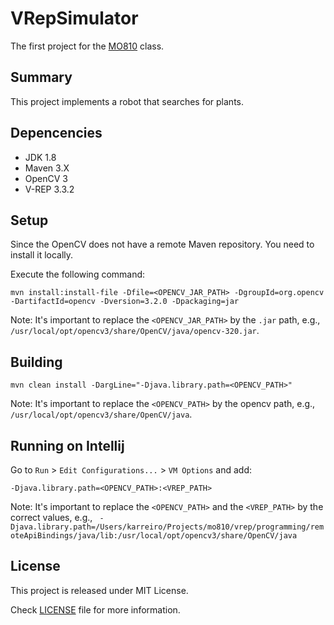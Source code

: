 # VRepSimulator
The first project for the [MO810](http://www.ic.unicamp.br/~esther/teaching/2017s1/mc959/index.html) class.

## Summary
This project implements a robot that searches for plants.

## Depencencies
- JDK 1.8
- Maven 3.X
- OpenCV 3
- V-REP 3.3.2

## Setup
Since the OpenCV does not have a remote Maven repository. You need to install it locally.

Execute the following command:
```
mvn install:install-file -Dfile=<OPENCV_JAR_PATH> -DgroupId=org.opencv -DartifactId=opencv -Dversion=3.2.0 -Dpackaging=jar
```
Note: It's important to replace the `<OPENCV_JAR_PATH>` by the `.jar` path, e.g., `/usr/local/opt/opencv3/share/OpenCV/java/opencv-320.jar`.

## Building
```
mvn clean install -DargLine="-Djava.library.path=<OPENCV_PATH>"
```
Note: It's important to replace the `<OPENCV_PATH>` by the opencv path, e.g., `/usr/local/opt/opencv3/share/OpenCV/java`.

## Running on Intellij
Go to `Run` > `Edit Configurations...` > `VM Options` and add:
```
-Djava.library.path=<OPENCV_PATH>:<VREP_PATH>
```
Note: It's important to replace the `<OPENCV_PATH>` and the `<VREP_PATH>` by the correct values, e.g., ` -Djava.library.path=/Users/karreiro/Projects/mo810/vrep/programming/remoteApiBindings/java/lib:/usr/local/opt/opencv3/share/OpenCV/java`

## License
This project is released under MIT License.

Check [LICENSE](https://github.com/mateuscoradini/VRepSimulator/blob/master/LICENSE.txt) file for more information.
